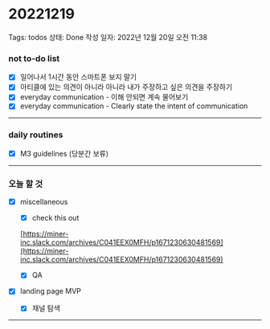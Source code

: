 # 20221219

Tags: todos
상태: Done
작성 일자: 2022년 12월 20일 오전 11:38

### not to-do list

- [x]  일어나서 1시간 동안 스마트폰 보지 말기
- [x]  아티클에 있는 의견이 아니라 아니라 내가 주장하고 싶은 의견을 주장하기
- [x]  everyday communication - 이해 안되면 계속 물어보기
- [x]  everyday communication - Clearly state the intent of communication

---

### daily routines

- [x]  M3 guidelines (당분간 보류)

---

### 오늘 할 것

- [x]  miscellaneous
    - [x]  check this out
    
    [https://miner-inc.slack.com/archives/C041EEX0MFH/p1671230630481569](https://miner-inc.slack.com/archives/C041EEX0MFH/p1671230630481569)
    
    - [x]  QA
- [x]  landing page MVP
    - [x]  채널 탐색

---